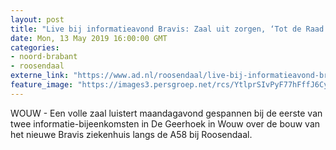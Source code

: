 ```yaml
---
layout: post
title: "Live bij informatieavond Bravis: Zaal uit zorgen, ‘Tot de Raad van State’"
date: Mon, 13 May 2019 16:00:00 GMT
categories: 
- noord-brabant 
- roosendaal 
externe_link: "https://www.ad.nl/roosendaal/live-bij-informatieavond-bravis-zaal-uit-zorgen-tot-de-raad-van-state~a943be15/"
feature_image: "https://images3.persgroep.net/rcs/YtlprSIvPyF77hFffJ6CyB2Vewk/diocontent/148272438/_fitwidth/400/?appId=21791a8992982cd8da851550a453bd7f&quality=0.7"
---
```


WOUW - Een volle zaal luistert maandagavond gespannen bij de eerste van twee informatie-bijeenkomsten in De Geerhoek in Wouw over de bouw van het nieuwe Bravis ziekenhuis langs de A58 bij Roosendaal.
